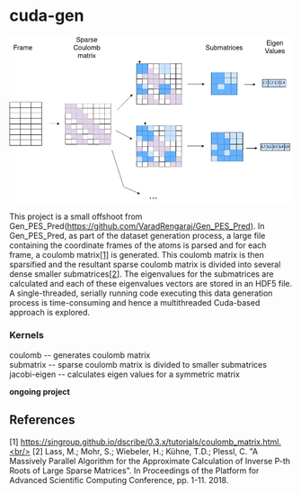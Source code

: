 # cuda-gen

<img src="https://github.com/VaradRengaraj/cuda-gen/blob/main/utils/image.png" width="500">

This project is a small offshoot from Gen_PES_Pred(https://github.com/VaradRengaraj/Gen_PES_Pred). In Gen_PES_Pred, as part of the dataset generation process, a large file containing the coordinate frames of the atoms is parsed and for each frame, a coulomb matrix[[1]](#1) is generated. This coulomb matrix is then sparsified and the resultant sparse coulomb matrix is divided into several dense smaller submatrices[[2]](#2). The eigenvalues for the submatrices are calculated and each of these eigenvalues vectors are stored in an HDF5 file. A single-threaded, serially running code executing this data generation process is time-consuming and hence a multithreaded Cuda-based approach is explored. 

### Kernels
coulomb      -- generates coulomb matrix<br/>
submatrix    -- sparse coulomb matrix is divided to smaller submatrices<br/>
jacobi-eigen -- calculates eigen values for a symmetric matrix 

**ongoing project**

## References
<a id="1">[1]</a> 
https://singroup.github.io/dscribe/0.3.x/tutorials/coulomb_matrix.html.<br/>
<a id="2">[2]</a> 
Lass, M.; Mohr, S.; Wiebeler, H.; Kühne, T.D.; Plessl, C.
"A Massively Parallel Algorithm for the Approximate Calculation of Inverse P-th Roots of Large Sparse Matrices".
In Proceedings of the Platform for Advanced Scientific Computing Conference, pp. 1-11. 2018.




